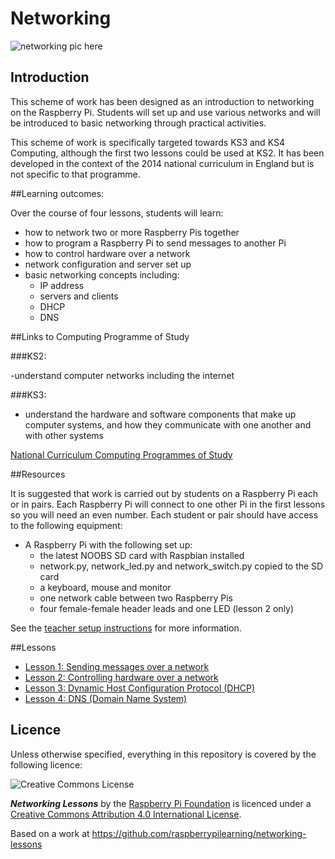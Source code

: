 # Networking

![networking pic here]()

## Introduction

This scheme of work has been designed as an introduction to networking on the Raspberry Pi. Students will set up and use various networks and will be introduced to basic networking through practical activities.

This scheme of work is specifically targeted towards KS3 and KS4 Computing, although the first two lessons could be used at KS2. It has been developed in the context of the 2014 national curriculum in England but is not specific to that programme.

##Learning outcomes:

Over the course of four lessons, students will learn:

- how to network two or more Raspberry Pis together
- how to program a Raspberry Pi to send messages to another Pi
- how to control hardware over a network
- network configuration and server set up
- basic networking concepts including:
	- IP address
	- servers and clients
	- DHCP
	- DNS

##Links to Computing Programme of Study

###KS2:

-understand computer networks including the internet

###KS3:

- understand the hardware and software components that make up computer systems,
and how they communicate with one another and with other systems

[National Curriculum Computing Programmes of Study](https://www.gov.uk/government/publications/national-curriculum-in-england-computing-programmes-of-study/national-curriculum-in-england-computing-programmes-of-study#key-stage-3)

##Resources

It is suggested that work is carried out by students on a Raspberry Pi each or in pairs. Each Raspberry Pi will connect to one other Pi in the first lessons so you will need an even number. Each student or pair should have access to the following equipment:

- A Raspberry Pi with the following set up:
  - the latest NOOBS SD card with Raspbian installed
  - network.py, network\_led.py and network\_switch.py copied to the SD card
  - a keyboard, mouse and monitor
  - one network cable between two Raspberry Pis
  - four female-female header leads and one LED (lesson 2 only)

See the [teacher setup instructions](teacher-instructions.md) for more information.

##Lessons

- [Lesson 1: Sending messages over a network](Lesson-1/lesson-plan-1.md)
- [Lesson 2: Controlling hardware over a network](Lesson-2/lesson-plan-2.md)
- [Lesson 3: Dynamic Host Configuration Protocol (DHCP)]()
- [Lesson 4: DNS (Domain Name System)]()

## Licence

Unless otherwise specified, everything in this repository is covered by the following licence:

![Creative Commons License](http://i.creativecommons.org/l/by-sa/4.0/88x31.png)

***Networking Lessons*** by the [Raspberry Pi Foundation](http://raspberrypi.org) is licenced under a [Creative Commons Attribution 4.0 International License](http://creativecommons.org/licenses/by-sa/4.0/).

Based on a work at https://github.com/raspberrypilearning/networking-lessons


